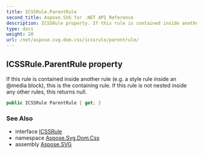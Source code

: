 ```yaml
---
title: ICSSRule.ParentRule
second_title: Aspose.SVG for .NET API Reference
description: ICSSRule property. If this rule is contained inside another rule e.g. a style rule inside an media block this is the containing rule. If this rule is not nested inside any other rules this returns null
type: docs
weight: 20
url: /net/aspose.svg.dom.css/icssrule/parentrule/
---
```

## ICSSRule.ParentRule property

If this rule is contained inside another rule (e.g. a style rule inside an @media block), this is the containing rule. If this rule is not nested inside any other rules, this returns null.

```csharp
public ICSSRule ParentRule { get; }
```

### See Also

* interface [ICSSRule](../)
* namespace [Aspose.Svg.Dom.Css](../../icssrule/)
* assembly [Aspose.SVG](../../../)
